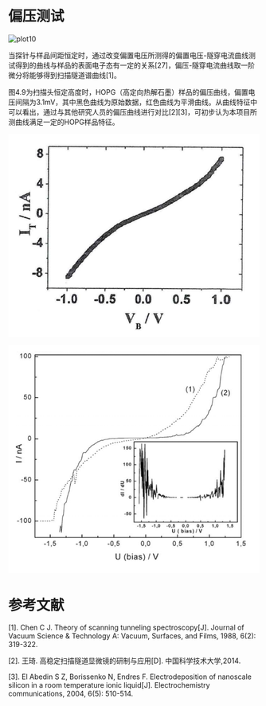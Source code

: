 # 偏压测试

![plot10](E:\GitHub\OpenSTM\Docs\media\plot10.png)

​        当探针与样品间距恒定时，通过改变偏置电压所测得的偏置电压-隧穿电流曲线测试得到的曲线与样品的表面电子态有一定的关系[27]，偏压-隧穿电流曲线取一阶微分将能够得到扫描隧道谱曲线[1]。

​        图4.9为扫描头恒定高度时，HOPG（高定向热解石墨）样品的偏压曲线，偏置电压间隔为3.1mV，其中黑色曲线为原始数据，红色曲线为平滑曲线。从曲线特征中可以看出，通过与其他研究人员的偏压曲线进行对比[2][3]，可初步认为本项目所测曲线满足一定的HOPG样品特征。

![1019ffcdf990cfa9443043505e2f3375](media/1019ffcdf990cfa9443043505e2f3375.png)

![5c485cf88146abb98a88a5734909a1a6](media/5c485cf88146abb98a88a5734909a1a6.png)

# 参考文献

[1].    Chen C J. Theory of scanning tunneling spectroscopy[J]. Journal of Vacuum Science & Technology A: Vacuum, Surfaces, and Films, 1988, 6(2): 319-322.

[2].    王琦. 高稳定扫描隧道显微镜的研制与应用[D].  中国科学技术大学,2014.

[3].    El Abedin S Z, Borissenko N, Endres F. Electrodeposition of nanoscale silicon in a room temperature ionic liquid[J]. Electrochemistry communications, 2004, 6(5): 510-514.